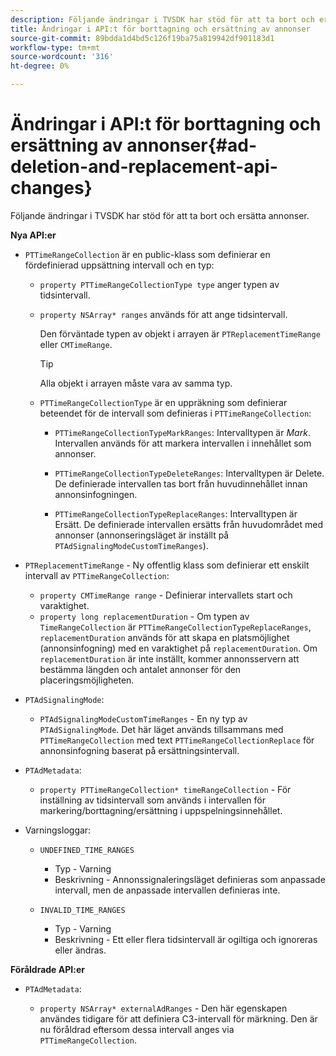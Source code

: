 ```yaml
---
description: Följande ändringar i TVSDK har stöd för att ta bort och ersätta annonser.
title: Ändringar i API:t för borttagning och ersättning av annonser
source-git-commit: 89bdda1d4bd5c126f19ba75a819942df901183d1
workflow-type: tm+mt
source-wordcount: '316'
ht-degree: 0%

---
```



# Ändringar i API:t för borttagning och ersättning av annonser{#ad-deletion-and-replacement-api-changes}

Följande ändringar i TVSDK har stöd för att ta bort och ersätta annonser.

**Nya API:er**

* `PTTimeRangeCollection` är en public-klass som definierar en fördefinierad uppsättning intervall och en typ:

   * `property PTTimeRangeCollectionType type` anger typen av tidsintervall.
   * `property NSArray* ranges` används för att ange tidsintervall.

      Den förväntade typen av objekt i arrayen är `PTReplacementTimeRange` eller `CMTimeRange`.

      >[!TIP]
      >
      >Alla objekt i arrayen måste vara av samma typ.

   * `PTTimeRangeCollectionType` är en uppräkning som definierar beteendet för de intervall som definieras i `PTTimeRangeCollection`:

      * `PTTimeRangeCollectionTypeMarkRanges`: Intervalltypen är *Mark*. Intervallen används för att markera intervallen i innehållet som annonser.

      * `PTTimeRangeCollectionTypeDeleteRanges`: Intervalltypen är Delete. De definierade intervallen tas bort från huvudinnehållet innan annonsinfogningen.
      * `PTTimeRangeCollectionTypeReplaceRanges`: Intervalltypen är Ersätt. De definierade intervallen ersätts från huvudområdet med annonser (annonseringsläget är inställt på `PTAdSignalingModeCustomTimeRanges`).

* `PTReplacementTimeRange` - Ny offentlig klass som definierar ett enskilt intervall av `PTTimeRangeCollection`:

   * `property CMTimeRange range` - Definierar intervallets start och varaktighet.
   * `property long replacementDuration` - Om typen av `TimeRangeCollection` är `PTTimeRangeCollectionTypeReplaceRanges`, `replacementDuration` används för att skapa en platsmöjlighet (annonsinfogning) med en varaktighet på `replacementDuration`. Om `replacementDuration` är inte inställt, kommer annonsservern att bestämma längden och antalet annonser för den placeringsmöjligheten.

* `PTAdSignalingMode`:

   * `PTAdSignalingModeCustomTimeRanges` - En ny typ av `PTAdSignalingMode`. Det här läget används tillsammans med `PTTimeRangeCollection` med text `PTTimeRangeCollectionReplace` för annonsinfogning baserat på ersättningsintervall.

* `PTAdMetadata`:

   * `property PTTimeRangeCollection* timeRangeCollection` - För inställning av tidsintervall som används i intervallen för markering/borttagning/ersättning i uppspelningsinnehållet.

* Varningsloggar:

   * `UNDEFINED_TIME_RANGES`

      * Typ - Varning
      * Beskrivning - Annonssignaleringsläget definieras som anpassade intervall, men de anpassade intervallen definieras inte.
   * `INVALID_TIME_RANGES`

      * Typ - Varning
      * Beskrivning - Ett eller flera tidsintervall är ogiltiga och ignoreras eller ändras.


**Föråldrade API:er**

* `PTAdMetadata`:

   * `property NSArray* externalAdRanges` - Den här egenskapen användes tidigare för att definiera C3-intervall för märkning. Den är nu föråldrad eftersom dessa intervall anges via `PTTimeRangeCollection`.

